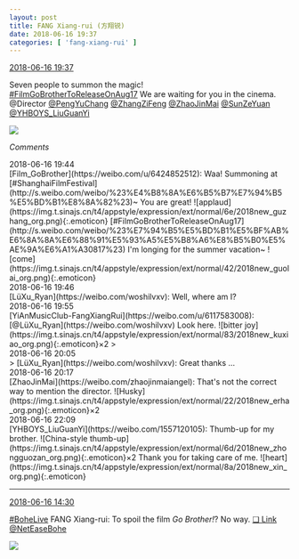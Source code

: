 ```yaml
---
layout: post
title: FANG Xiang-rui (方翔锐)
date: 2018-06-16 19:37
categories: [ 'fang-xiang-rui' ]
---
```


<div class="weibo-info">
  <a href="https://weibo.com/6117583008/GlEUPrIvG">2018-06-16 19:37</a>
</div>

Seven people to summon the magic!  
[#FilmGoBrotherToReleaseOnAug17](http://s.weibo.com/weibo/%23%E7%94%B5%E5%BD%B1%E5%BF%AB%E6%8A%8A%E6%88%91%E5%93%A5%E5%B8%A6%E8%B5%B0%E5%AE%9A%E6%A1%A30817%23) We are waiting for you in the cinema.  
@Director [@PengYuChang](https://weibo.com/u/2286552551) [@ZhangZiFeng](https://weibo.com/zhangzifeng2001) [@ZhaoJinMai](https://weibo.com/zhaojinmaiangel) [@SunZeYuan](https://weibo.com/u/5616945199) [@YHBOYS_LiuGuanYi](https://weibo.com/u/1557120105)

<!-- more -->

<a href="//wx4.sinaimg.cn/mw690/006G0KNGgy1fsd94c32udj32yo1o04qu.jpg">
  <img class="weibo-pic-preview-h" src="//wx4.sinaimg.cn/orj360/006G0KNGgy1fsd94c32udj32yo1o04qu.jpg" />
</a>

*Comments*

<div class="weibo-info">2018-06-16 19:44</div>
[Film_GoBrother](https://weibo.com/u/6424852512): Waa! Summoning at [#ShanghaiFilmFestival](http://s.weibo.com/weibo/%23%E4%B8%8A%E6%B5%B7%E7%94%B5%E5%BD%B1%E8%8A%82%23)~ You are great! ![applaud](https://img.t.sinajs.cn/t4/appstyle/expression/ext/normal/6e/2018new_guzhang_org.png){:.emoticon} [#FilmGoBrotherToReleaseOnAug17](http://s.weibo.com/weibo/%23%E7%94%B5%E5%BD%B1%E5%BF%AB%E6%8A%8A%E6%88%91%E5%93%A5%E5%B8%A6%E8%B5%B0%E5%AE%9A%E6%A1%A30817%23) I'm longing for the summer vacation~ ![come](https://img.t.sinajs.cn/t4/appstyle/expression/ext/normal/42/2018new_guolai_org.png){:.emoticon}

<div class="weibo-info">2018-06-16 19:46</div>
[LüXu_Ryan](https://weibo.com/woshilvxv): Well, where am I?

<div class="weibo-info">2018-06-16 19:55</div>
[YiAnMusicClub-FangXiangRui](https://weibo.com/u/6117583008): [@LüXu_Ryan](https://weibo.com/woshilvxv) Look here. ![bitter joy](https://img.t.sinajs.cn/t4/appstyle/expression/ext/normal/83/2018new_kuxiao_org.png){:.emoticon}×2
> <div class="weibo-info">2018-06-16 20:05</div>
> [LüXu_Ryan](https://weibo.com/woshilvxv): Great thanks …

<div class="weibo-info">2018-06-16 20:17</div>
[ZhaoJinMai](https://weibo.com/zhaojinmaiangel): That's not the correct way to mention the director. ![Husky](https://img.t.sinajs.cn/t4/appstyle/expression/ext/normal/22/2018new_erha_org.png){:.emoticon}×2

<div class="weibo-info">2018-06-16 22:09</div>
[YHBOYS_LiuGuanYi](https://weibo.com/1557120105): Thumb-up for my brother. ![China-style thumb-up](https://img.t.sinajs.cn/t4/appstyle/expression/ext/normal/6d/2018new_zhongguozan_org.png){:.emoticon}×2 Thank you for taking care of me. ![heart](https://img.t.sinajs.cn/t4/appstyle/expression/ext/normal/8a/2018new_xin_org.png){:.emoticon}

---

<div class="weibo-info">
  <a href="https://weibo.com/6117583008/GlCU6ozS1">2018-06-16 14:30</a>
</div>

[#BoheLive](http://s.weibo.com/weibo/%23%E8%96%84%E8%8D%B7%E7%9B%B4%E6%92%AD%23) FANG Xiang-rui: To spoil the film *Go Brother!*? No way. [❏ Link](http://live.ent.163.com/85198207) [@NetEaseBohe](https://weibo.com/u/6184085181)

<a href="//wx2.sinaimg.cn/mw690/006G0KNGgy1fsd08ibi32j305k05k0sr.jpg">
  <img class="weibo-pic-preview" src="//wx2.sinaimg.cn/orj360/006G0KNGgy1fsd08ibi32j305k05k0sr.jpg" />
</a>
